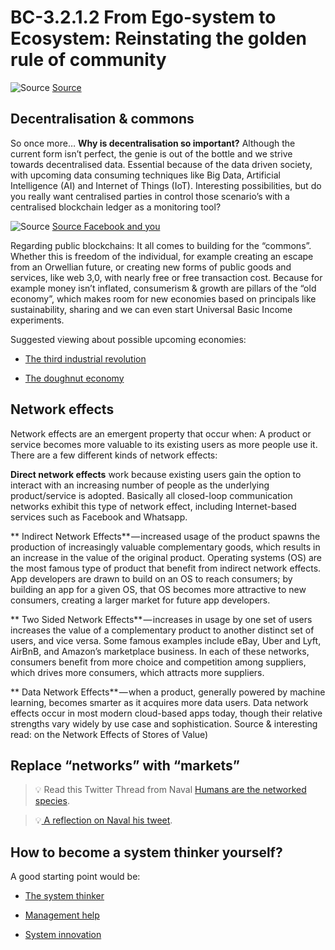 # BC-3.2.1.2 From Ego-system to Ecosystem: Reinstating the golden rule of community


![Source]( https://miro.medium.com/max/1128/0*uchwvbw8eLp7NJDB.jpg)
[Source]( https://miro.medium.com/max/1128/0*uchwvbw8eLp7NJDB.jpg)


## Decentralisation & commons
So once more… **Why is decentralisation so important?** Although the current form isn’t perfect, the genie is out of the bottle and we strive towards decentralised data. Essential because of the data driven society, with upcoming data consuming techniques like Big Data, Artificial Intelligence (AI) and Internet of Things (IoT). Interesting possibilities, but do you really want centralised parties in control those scenario’s with a centralised blockchain ledger as a monitoring tool? 



![Source]( https://media.moddb.com/cache/images/groups/1/3/2933/thumb_620x2000/295948_222219137837248_112713662121130_601722_715776911_n.jpg)
[Source Facebook and you]( https://media.moddb.com/cache/images/groups/1/3/2933/thumb_620x2000/295948_222219137837248_112713662121130_601722_715776911_n.jpg)


Regarding public blockchains: It all comes to building for the “commons”. Whether this is freedom of the individual, for example creating an escape from an Orwellian future, or creating new forms of public goods and services, like web 3,0, with nearly free or free transaction cost. 
Because for example money isn’t inflated, consumerism & growth are pillars of the “old economy”, which makes room for new economies based on principals like sustainability, sharing and we can even start Universal Basic Income experiments.

Suggested viewing about possible upcoming economies: 

* [The third industrial revolution]( https://www.youtube.com/watch?v=QX3M8Ka9vUA) 

* [The doughnut economy](https://www.youtube.com/watch?v=Rhcrbcg8HBw)

## Network effects

Network effects are an emergent property that occur when: A product or service becomes more valuable to its existing users as more people use it. There are a few different kinds of network effects:

**Direct network effects** work because existing users gain the option to interact with an increasing number of people as the underlying product/service is adopted. Basically all closed-loop communication networks exhibit this type of network effect, including Internet-based services such as Facebook and Whatsapp.

** Indirect Network Effects** — increased usage of the product spawns the production of increasingly valuable complementary goods, which results in an increase in the value of the original product. Operating systems (OS) are the most famous type of product that benefit from indirect network effects. App developers are drawn to build on an OS to reach consumers; by building an app for a given OS, that OS becomes more attractive to new consumers, creating a larger market for future app developers.

** Two Sided Network Effects** — increases in usage by one set of users increases the value of a complementary product to another distinct set of users, and vice versa. Some famous examples include eBay, Uber and Lyft, AirBnB, and Amazon’s marketplace business. In each of these networks, consumers benefit from more choice and competition among suppliers, which drives more consumers, which attracts more suppliers.

** Data Network Effects** — when a product, generally powered by machine learning, becomes smarter as it acquires more data users. Data network effects occur in most modern cloud-based apps today, though their relative strengths vary widely by use case and sophistication. Source & interesting read: on the Network Effects of Stores of Value)

## Replace “networks” with “markets”

>💡 Read this Twitter Thread from Naval [Humans are the networked species]( https://twitter.com/naval/status/877467629308395521). 

 
 

>💡[ A reflection on Naval his tweet]( https://hackernoon.com/reflections-on-the-best-blockchain-tweets-ever-written-d488af960d4f).

## How to become a system thinker yourself?

A good starting point would be: 

* [The system thinker](https://thesystemsthinker.com/)

* [Management help](https://managementhelp.org/systems/index.htm )

* [System innovation](https://systemsinnovation.io/)

